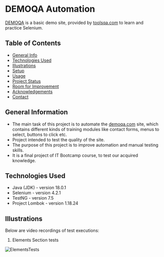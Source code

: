 # DEMOQA Automation
[DEMOQA](https://demoqa.com/) is a basic demo site, provided by [toolsqa.com](https://www.toolsqa.com/) to learn and practice Selenium.

## Table of Contents
* [General Info](#general-information)
* [Technologies Used](#technologies-used)
* [Illustrations](#illustrations)
* [Setup](#setup)
* [Usage](#usage)
* [Project Status](#project-status)
* [Room for Improvement](#room-for-improvement)
* [Acknowledgements](#acknowledgements)
* [Contact](#contact)


## General Information
- The main task of this project is to automate the [demoqa.com](https://demoqa.com/) site, which contains different kinds of training modules like contact forms, menus to select, buttons to click etc.
- Project intended to test the quality of the site.
- The purpose of this project is to improve automation and manual testing skills.
- It is a final project of IT Bootcamp course, to test our acquired knowledge.


## Technologies Used
- Java (JDK) - version 18.0.1
- Selenium - version 4.2.1
- TestNG - version 7.5
- Project Lombok - version 1.18.24


## Illustrations
Below are video recordings of test executions:

1. Elements Section tests

![ElementsTests](https://user-images.githubusercontent.com/105938336/174457890-bddfbe42-7073-4a8f-9740-112c873723ab.gif)
